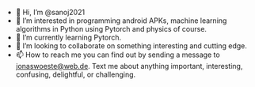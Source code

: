 - 👋 Hi, I’m @sanoj2021
- 👀 I’m interested in programming android APKs, machine learning algorithms in Python using Pytorch and physics of course.
- 🌱 I’m currently learning Pytorch.
- 💞️ I’m looking to collaborate on something interesting and cutting edge.
- 📫 How to reach me you can find out by sending a message to jonaswoeste@web.de. Text me about anything important, interesting, confusing, delightful, or challenging.

<!---
sanoj2021/sanoj2021 is a ✨ special ✨ repository because its `README.md` (this file) appears on your GitHub profile.
You can click the Preview link to take a look at your changes.
--->
